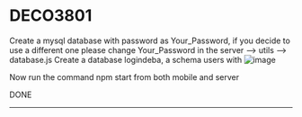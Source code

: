 # DECO3801

Create a mysql database with password as Your_Password, if you decide to use a different one please change Your_Password in the server --> utils --> database.js
Create a database logindeba, a schema users with 
![image](https://github.com/prprakash02/DECO3801/assets/141504682/76f01b8a-e619-4533-affd-4c188cc3ed66)

Now run the command npm start from both mobile and server

DONE
******************************************************************************************************************************************************
